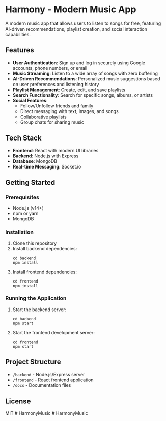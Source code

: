 # Harmony - Modern Music App

A modern music app that allows users to listen to songs for free, featuring AI-driven recommendations, playlist creation, and social interaction capabilities.

## Features

- **User Authentication**: Sign up and log in securely using Google accounts, phone numbers, or email
- **Music Streaming**: Listen to a wide array of songs with zero buffering
- **AI-Driven Recommendations**: Personalized music suggestions based on user preferences and listening history
- **Playlist Management**: Create, edit, and save playlists
- **Search Functionality**: Search for specific songs, albums, or artists
- **Social Features**:
  - Follow/Unfollow friends and family
  - Direct messaging with text, images, and songs
  - Collaborative playlists
  - Group chats for sharing music

## Tech Stack

- **Frontend**: React with modern UI libraries
- **Backend**: Node.js with Express
- **Database**: MongoDB
- **Real-time Messaging**: Socket.io

## Getting Started

### Prerequisites

- Node.js (v14+)
- npm or yarn
- MongoDB

### Installation

1. Clone this repository
2. Install backend dependencies:
   ```
   cd backend
   npm install
   ```
3. Install frontend dependencies:
   ```
   cd frontend
   npm install
   ```

### Running the Application

1. Start the backend server:
   ```
   cd backend
   npm start
   ```
2. Start the frontend development server:
   ```
   cd frontend
   npm start
   ```

## Project Structure

- `/backend` - Node.js/Express server
- `/frontend` - React frontend application
- `/docs` - Documentation files

## License

MIT
#   H a r m o n y M u s i c 
 
 #   H a r m o n y M u s i c 
 
 
